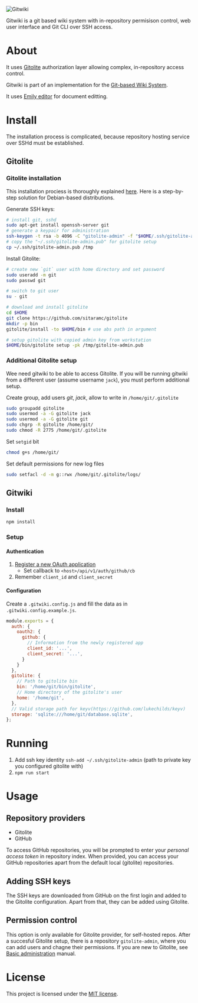 ![Gitwiki](https://i.imgur.com/Js5Y9dU.png)

Gitwiki is a git based wiki system with in-repository permisison control, web user interface and Git CLI over SSH access.

# About
It uses [Gitolite](http://gitolite.com/gitolite/index.html) authorization layer allowing complex, in-repository access control.

Gitwiki is part of an implementation for the [Git-based Wiki System](https://github.com/grissius/gitwiki-thesis).

It uses [Emily editor](https://github.com/grissius/emily-editor) for document editting.


# Install
The installation process is complicated, because repository hosting service over SSHd must be established.

## Gitolite

### Gitolite installation

This installation prociess is thoroughly explained [here](http://gitolite.com/gitolite/fool_proof_setup/).
Here is a step-by-step solution for Debian-based distributions.

Generate SSH keys:

```sh
# install git, sshd
sudo apt-get install openssh-server git
# generate a keypair for administration
ssh-keygen -t rsa -b 4096 -C "gitolite-admin" -f "$HOME/.ssh/gitolite-admin"
# copy the "~/.ssh/gitolite-admin.pub" for gitolite setup
cp ~/.ssh/gitolite-admin.pub /tmp
```

Install Gitolite:

```sh
# create new `git` user with home directory and set password
sudo useradd -m git
sudo passwd git

# switch to git user
su - git

# download and install gitolite
cd $HOME
git clone https://github.com/sitaramc/gitolite
mkdir -p bin
gitolite/install -to $HOME/bin # use abs path in argument

# setup gitolite with copied admin key from workstation
$HOME/bin/gitolite setup -pk /tmp/gitolite-admin.pub
```
### Additional Gitolite setup
Wee need gitwiki to be able to access Gitolite.
If you will be running gitwiki from a different user (assume username `jack`), you must perform additional setup.

Create group, add users *git*, *jack*, allow to write in `/home/git/.gitolite`
```sh
sudo groupadd gitolite
sudo usermod -a -G gitolite jack
sudo usermod -a -G gitolite git
sudo chgrp -R gitolite /home/git/
sudo chmod -R 2775 /home/git/.gitolite
```

Set `setgid` bit

```sh
chmod g+s /home/git/
```

Set default permissions for new log files

```sh
sudo setfacl -d -m g::rwx /home/git/.gitolite/logs/
```

## Gitwiki

### Install
```sh
npm install
```

### Setup
#### Authentication

1. [Register a new OAuth application](https://github.com/settings/applications/new)
    - Set callback to `<host>/api/v1/auth/github/cb`
2. Remember `client_id` and `client_secret`

#### Configuration

Create a `.gitwiki.config.js` and fill the data as in `.gitwiki.config.example.js`.

```js
module.exports = {
  auth: {
    oauth2: {
      github: {
        // Information from the newly registered app
        client_id: '...',
        client_secret: '...',
      }
    }
  },
  gitolite: {
    // Path to gitolite bin
    bin: '/home/git/bin/gitolite',
    // Home directory of the gitolite's user
    home: '/home/git',
  },
  // Valid storage path for keyv(https://github.com/lukechilds/keyv)
  storage: 'sqlite:///home/git/database.sqlite',
};
```

# Running

1. Add ssh key identity `ssh-add ~/.ssh/gitolite-admin` (path to private key you configured gitolite with)
2. `npm run start`

# Usage

## Repository providers

- Gitolite
- GitHub

To access GitHub repositories, you will be prompted to enter your _personal access token_ in repository index. When provided, you can access your GitHub repositories apart from the default local (gitolite) repositories.

## Adding SSH keys

The SSH keys are downloaded from GitHub on the first login and added to the Gitolite configuration.
Apart from that, they can be added using Gitolite.

## Permission control

This option is only available for Gitolite provider, for self-hosted repos.
After a succesful Gitolite setup, there is a repository `gitolite-admin`, where you can add users and chagne their permissions.
If you are new to Gitolite, see [Basic administration](http://gitolite.com/gitolite/basic-admin/) manual.

# License

This project is licensed under the [MIT license](./LICENSE).